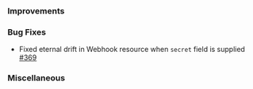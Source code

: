 ### Improvements

### Bug Fixes

- Fixed eternal drift in Webhook resource when `secret` field is supplied [#369](https://github.com/pulumi/pulumi-pulumiservice/issues/369)

### Miscellaneous
